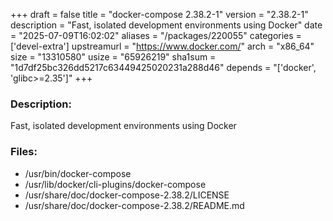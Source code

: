+++
draft = false
title = "docker-compose 2.38.2-1"
version = "2.38.2-1"
description = "Fast, isolated development environments using Docker"
date = "2025-07-09T16:02:02"
aliases = "/packages/220055"
categories = ['devel-extra']
upstreamurl = "https://www.docker.com/"
arch = "x86_64"
size = "13310580"
usize = "65926219"
sha1sum = "1d7df25bc326dd5217c63449425020231a288d46"
depends = "['docker', 'glibc>=2.35']"
+++
### Description: 
Fast, isolated development environments using Docker

### Files: 
* /usr/bin/docker-compose
* /usr/lib/docker/cli-plugins/docker-compose
* /usr/share/doc/docker-compose-2.38.2/LICENSE
* /usr/share/doc/docker-compose-2.38.2/README.md
